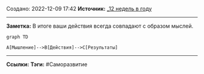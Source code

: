 Создано: 2022-12-09 17:42
**Источник:** [_12 недель в году](_12%20недель%20в%20году.md)
***
**Заметка:**  В итоге ваши действия всегда совпадают с образом мыслей.
``` mermaid
graph TD

A[Мышление]-->B[Действия]-->С[Результаты]

```
***
**Ссылки:** 
**Тэги:** #Саморазвитие 
